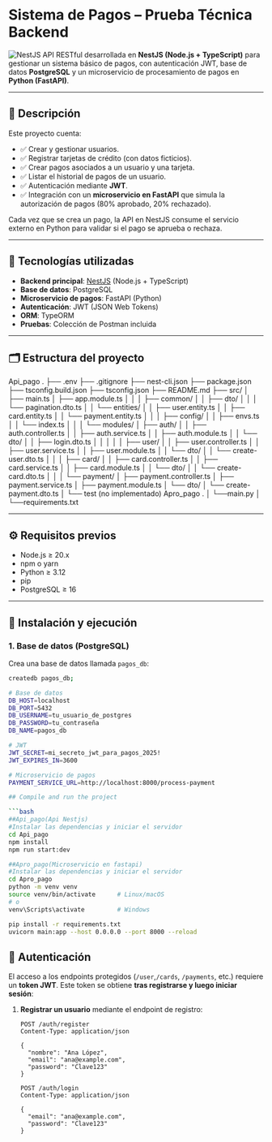 # Sistema de Pagos – Prueba Técnica Backend

![NestJS](https://nestjs.com/img/logo-small.svg)
API RESTful desarrollada en **NestJS (Node.js + TypeScript)** para gestionar un sistema básico de pagos, con autenticación JWT, base de datos **PostgreSQL** y un microservicio de procesamiento de pagos en **Python (FastAPI)**.

---

## 📌 Descripción

Este proyecto cuenta:

- ✅ Crear y gestionar usuarios.
- ✅ Registrar tarjetas de crédito (con datos ficticios).
- ✅ Crear pagos asociados a un usuario y una tarjeta.
- ✅ Listar el historial de pagos de un usuario.
- ✅ Autenticación mediante **JWT**.
- ✅ Integración con un **microservicio en FastAPI** que simula la autorización de pagos (80% aprobado, 20% rechazado).

Cada vez que se crea un pago, la API en NestJS consume el servicio externo en Python para validar si el pago se aprueba o rechaza.

---

## 🧩 Tecnologías utilizadas

- **Backend principal**: [NestJS](https://nestjs.com/) (Node.js + TypeScript)
- **Base de datos**: PostgreSQL
- **Microservicio de pagos**: FastAPI (Python)
- **Autenticación**: JWT (JSON Web Tokens)
- **ORM**: TypeORM
- **Pruebas**: Colección de Postman incluida

---

## 🗂️ Estructura del proyecto

Api_pago
.
├── .env
├── .gitignore
├── nest-cli.json
├── package.json
├── tsconfig.build.json
├── tsconfig.json
├── README.md
├── src/
│ ├── main.ts
│ ├── app.module.ts
│ │
│ ├── common/
│ │ ├── dto/
│ │ │ └── pagination.dto.ts
│ │ └── entities/
│ │ ├── user.entity.ts
│ │ ├── card.entity.ts
│ │ └── payment.entity.ts
│ │
│ ├── config/
│ │ ├── envs.ts
│ │ └── index.ts
│ │
│ └── modules/
│ ├── auth/
│ │ ├── auth.controller.ts
│ │ ├── auth.service.ts
│ │ ├── auth.module.ts
│ │ └── dto/
│ │ ├── login.dto.ts
│ │
│ │
│ ├── user/
│ │ ├── user.controller.ts
│ │ ├── user.service.ts
│ │ ├── user.module.ts
│ │ └── dto/
│ │ └── create-user.dto.ts
│ │
│ ├── card/
│ │ ├── card.controller.ts
│ │ ├── card.service.ts
│ │ ├── card.module.ts
│ │ └── dto/
│ │ └── create-card.dto.ts
│ │
│ └── payment/
│ ├── payment.controller.ts
│ ├── payment.service.ts
│ ├── payment.module.ts
│ └── dto/
│ └── create-payment.dto.ts
│
└── test (no implementado)
Apro_pago
.
│
└──main.py
│
└──requirements.txt

---

## ⚙️ Requisitos previos

- Node.js ≥ 20.x
- npm o yarn
- Python ≥ 3.12
- pip
- PostgreSQL ≥ 16

---

## 🚀 Instalación y ejecución

### 1. Base de datos (PostgreSQL)

Crea una base de datos llamada `pagos_db`:

````bash
createdb pagos_db;

# Base de datos
DB_HOST=localhost
DB_PORT=5432
DB_USERNAME=tu_usuario_de_postgres
DB_PASSWORD=tu_contraseña
DB_NAME=pagos_db

# JWT
JWT_SECRET=mi_secreto_jwt_para_pagos_2025!
JWT_EXPIRES_IN=3600

# Microservicio de pagos
PAYMENT_SERVICE_URL=http://localhost:8000/process-payment

## Compile and run the project

```bash
##Api_pago(Api Nestjs)
#Instalar las dependencias y iniciar el servidor
cd Api_pago
npm install
npm run start:dev

##Apro_pago(Microservicio en fastapi)
#Instalar las dependencias y iniciar el servidor
cd Apro_pago
python -m venv venv
source venv/bin/activate      # Linux/macOS
# o
venv\Scripts\activate         # Windows

pip install -r requirements.txt
uvicorn main:app --host 0.0.0.0 --port 8000 --reload
````

## 🔐 Autenticación

El acceso a los endpoints protegidos (`/user`,`/cards`, `/payments`, etc.) requiere un **token JWT**. Este token se obtiene **tras registrarse y luego iniciar sesión**:

1. **Registrar un usuario** mediante el endpoint de registro:

   ```http
   POST /auth/register
   Content-Type: application/json

   {
     "nombre": "Ana López",
     "email": "ana@example.com",
     "password": "Clave123"
   }

   POST /auth/login
   Content-Type: application/json

   {
     "email": "ana@example.com",
     "password": "Clave123"
   }
   ```

```

```
